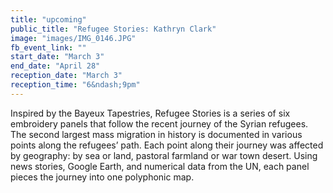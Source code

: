 ```yaml
---
title: "upcoming"
public_title: "Refugee Stories: Kathryn Clark"
image: "images/IMG_0146.JPG"
fb_event_link: ""
start_date: "March 3"
end_date: "April 28"
reception_date: "March 3"
reception_time: "6&ndash;9pm"
---
```


Inspired by the Bayeux Tapestries, Refugee Stories is a series of six embroidery panels that follow the recent journey of the Syrian refugees. The second largest mass migration in history is documented in various points along the refugees’ path. Each point along their journey was affected by geography: by sea or land, pastoral farmland or war town desert. Using news stories, Google Earth, and numerical data from the UN, each panel pieces the journey into one polyphonic map.
